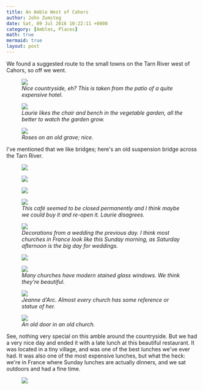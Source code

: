 ```yaml
---
title: An Amble West of Cahors
author: John Zumsteg
date: Sat, 09 Jul 2016 10:22:11 +0000
category: [Ambles, Places]
math: true
mermaid: true
layout: post
---
```

We found a suggested route to the small towns on the Tarn River west of Cahors, so off we went.

<figure class = "landscape">
	<img src="{{site.url}}/assets/images/2016/07/DSC00807.jpg"/>
	<figcaption><em>Nice countryside, eh? This is taken from the patio of a quite expensive hotel.</em></figcaption>
</figure>



<figure class = "landscape">
	<img src="{{site.url}}/assets/images/2016/07/DSC00855.jpg"/>
	<figcaption><em>Laurie likes the chair and bench in the vegetable garden, all the better to watch the garden grow.</em></figcaption>
</figure>



<figure class = "portrait">
	<img src="{{site.url}}/assets/images/2016/07/DSC00854.jpg"/>
	<figcaption><em>Roses on an old grave; nice.</em></figcaption>
</figure>



I've mentioned that we like bridges; here's an old suspension bridge across the Tarn River.

<figure class = "landscape">
	<img src="{{site.url}}/assets/images/2016/07/DSC00841.jpg"/>
	<figcaption></figcaption>
</figure>



<figure class = "landscape">
	<img src="{{site.url}}/assets/images/2016/07/DSC00842.jpg"/>
	<figcaption></figcaption>
</figure>



<figure class = "landscape">
	<img src="{{site.url}}/assets/images/2016/07/DSC00845.jpg"/>
	<figcaption></figcaption>
</figure>



<figure class = "landscape">
	<img src="{{site.url}}/assets/images/2016/07/DSC00848.jpg"/>
	<figcaption><em>This café seemed to be closed permanently and I think maybe we could buy it and re-open it. Laurie disagrees.</em></figcaption>
</figure>



<figure class = "landscape">
	<img src="{{site.url}}/assets/images/2016/07/DSC00823.jpg"/>
	<figcaption><em>Decorations from a wedding the previous day. I think most churches in France look like this Sunday morning, as Saturday afternoon is the big day for weddings.</em></figcaption>
</figure>



<figure class = "portrait">
	<img src="{{site.url}}/assets/images/2016/07/DSC00838-1.jpg"/>
	<figcaption></figcaption>
</figure>



<figure class = "portrait">
	<img src="{{site.url}}/assets/images/2016/07/DSC00815.jpg"/>
	<figcaption><em>Many churches have modern stained glass windows. We think they're beautiful.</em></figcaption>
</figure>



<figure class = "portrait">
	<img src="{{site.url}}/assets/images/2016/07/DSC00861.jpg"/>
	<figcaption><em>Jeanne d'Arc. Almost every church has some reference or statue of her.</em></figcaption>
</figure>



<figure class = "portrait">
	<img src="{{site.url}}/assets/images/2016/07/DSC00833.jpg"/>
	<figcaption><em>An old door in an old church.</em></figcaption>
</figure>



See, nothing very special on this amble around the countryside. But we had a very nice day and ended it with a late lunch at this beautiful restaurant. It was located in a tiny village, and was one of the best lunches we've ever had. It was also one of the most expensive lunches, but what the heck: we're in France where Sunday lunches are actually dinners, and we sat outdoors and had a fine time.

<figure class = "landscape">
	<img src="{{site.url}}/assets/images/2016/07/DSC00862.jpg"/>
	<figcaption></figcaption>
</figure>


